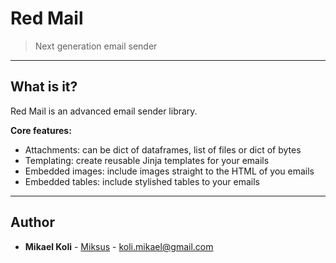 
# Red Mail
> Next generation email sender

-----------------

## What is it?
Red Mail is an advanced email sender library. 

**Core features:**

- Attachments: can be dict of dataframes, list of files or dict of bytes
- Templating: create reusable Jinja templates for your emails 
- Embedded images: include images straight to the HTML of you emails
- Embedded tables: include stylished tables to your emails

---

## Author

* **Mikael Koli** - [Miksus](https://github.com/Miksus) - koli.mikael@gmail.com

